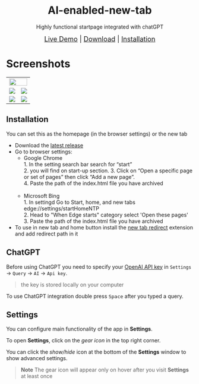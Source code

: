 <h1 align="center">AI-enabled-new-tab</h1>
<p align="center">Highly functional startpage integrated with chatGPT</p>

<p align=center>
  <font size=4>
    <a href="https://thedevarena.github.io/AI-enabled-new-tab">Live Demo</a> | 
    <a href="https://github.com/thedevarena/AI-enabled-new-tab/releases/latest">Download</a> |
    <a href="#installation">Installation</a>
  </font>
</p>

# Screenshots
<table>
  <tbody>
    <tr>
      <td colspan=2>
        <img width="100%" src="https://oyepriyansh.pages.dev/i/659456846.png"/>
      </td>
    </tr>
    <tr>
      <td>
        <img src="https://oyepriyansh.pages.dev/i/18361.gif"/>
      </td>
      <td>
        <img src="https://oyepriyansh.pages.dev/i/18362.gif"/>
      </td>
    </tr>
    <tr>
      <td>
        <img src="https://oyepriyansh.pages.dev/i/18363.gif"/>
      </td>
      <td>
        <img src="https://oyepriyansh.pages.dev/i/18364.gif"/>
      </td>
    </tr>
    </tr>
  </tbody>
</table>

## Installation
You can set this as the homepage (in the browser settings) or the new tab

- Download the [latest release](https://github.com/thedevarena/AI-enabled-new-tab/releases/latest)
- Go to browser settings: <br>
    - Google Chrome <br>
                 1. In the setting search bar search for “start”  <br>
                 2. you will find on start-up section.
                 3. Click on “Open a specific page or set of pages” then click “Add a new page”. <br>
                 4. Paste the path of the index.html file you have archived <br> <br>
    - Microsoft Bing <br>
                 1. In settingd Go to Start, home, and new tabs edge://settings/startHomeNTP <br>
                 2. Head to "When Edge starts" category select 'Open these pages' <br>
                 3. Paste the path of the index.html file you have archived <br>
- To use in new tab and home button install the [new tab redirect](https://chrome.google.com/webstore/detail/new-tab-redirect/icpgjfneehieebagbmdbhnlpiopdcmna) extension and add redirect path in it

## ChatGPT 
Before using ChatGPT you need to specify your [OpenAI API key](https://platform.openai.com/account/api-keys) in `Settings` &rarr; `Query` &rarr; `AI` &rarr; `Api key`.
> the key is stored locally on your computer

To use ChatGPT integration double press <kbd><font size=3>Space</font></kbd> after you typed a query.

## Settings

You can configure main functionality of the app in **Settings**.

To open **Settings**, click on the _gear icon_ in the top right corner.

You can click the _show/hide_ icon at the bottom of the **Settings** window to show advanced settings.

> **Note**
> The gear icon will appear only on hover after you visit **Settings** at least once
